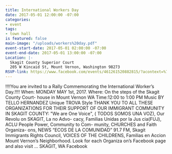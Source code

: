 ```yaml
---
title: International Workers Day
date: 2017-05-01 12:00:00 -07:00
categories:
- event
tags:
- town hall
is featured: false
main-image: "/uploads/workers%20day.pdf"
event-start-date: 2017-05-01 02:00:00 -07:00
event-end-date: 2017-05-01 13:00:00 -07:00
Location: |-
  Skagit County Superior Court
  205 W Kincaid St, Mount Vernon, Washington 98273
RSVP-link: https://www.facebook.com/events/461261520882815/?acontext=%7B%22ref%22%3A%224%22%2C%22feed_story_type%22%3A%22370%22%2C%22action_history%22%3A%22null%22%7D
---
```


!!!!You are invited to a Rally Commemorating the International Worker’s Day.!!!!
When: MONDAY MAY 1st,
2017.
Where: On the steps of
the Skagit County Court-
house in Mount Vernon WA
Time:12:00 to 1:00 PM
Music BY TELLO HERNANDEZ
   Unique TROVA Style
THANK YOU TO ALL THESE ORGANIZATIONS FOR THEIR SUPPORT OF OUR IMMIGRANT COMMUNITY IN SKAGIT COUNTY:
"We are One Voice", ( TODOS SOMOS UNA VOZ), Our Revolu on SKAGIT, La no Advo- cacy, Familias Unidas por la Jus cia(FUJ), ACLU People Power, Community to Com- munity, CHURCHES and Faith Organiza-  ons, NEWS “ECOS DE LA COMUNIDAD” 91.7 FM, Skagit Immigrants Rights Council, VOICES OF THE CHILDRENS, Familias en Accion Mount Vernon’s Neighborhood. Look for each Organiza on’s Facebook page and also visit ...
SKAGIT, WA Facebook